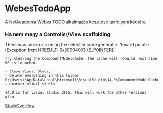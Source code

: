 # WebesTodoApp
A NetAcademia Webes TODO alkalmazás készítése tanfolyam kódtára

### Ha nem megy a Controller/View scaffolding
There was an error running the selected code generator: 'Invalid pointer (Exception from HRESULT: 0x80004003 (E_POINTER))'

```
Try clearing the ComponentModelCache, the cache will rebuild next time VS is launched.

- Close Visual Studio
- Delete everything in this folder C:\Users\\AppData\Local\Microsoft\VisualStudio\14.0\ComponentModelCache
- Restart Visual Studio

14.0 is for visual studio 2015. This will work for other versions also.
```
[StackOverflow](https://stackoverflow.com/a/35815094/208922)
